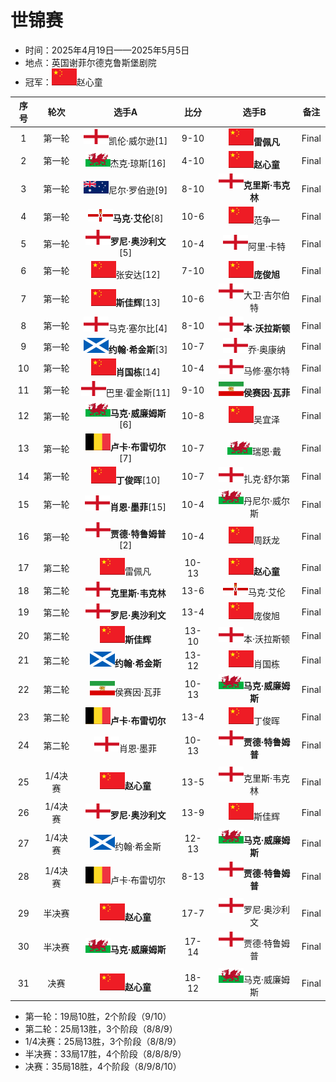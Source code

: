 # 世锦赛

- 时间：2025年4月19日——2025年5月5日
- 地点：英国谢菲尔德克鲁斯堡剧院
- 冠军：![](../img/china.png)赵心童

| 序号 |   轮次  |                    选手A                       |  比分  |                   选手B                      |     备注     |
| :--: | :-----: | :-------------------------------------------: | :---: | :------------------------------------------: | :----------: |
|  1   | 第一轮  |  ![](../img/england.png)凯伦·威尔逊[1]          |  9-10 |      ![](../img/china.png)**雷佩凡**           | Final        |
|  2   | 第一轮  |   ![](../img/wales.png)杰克·琼斯[16]            |  4-10 |      ![](../img/china.png)**赵心童**           | Final        |
|  3   | 第一轮  | ![](../img/australia.png)尼尔·罗伯逊[9]         |  8-10 |  ![](../img/england.png)**克里斯·韦克林**       | Final        |
|  4   | 第一轮  |   ![](../img/north_ireland.png)**马克·艾伦**[8] | 10-6  |      ![](../img/china.png)范争一               | Final        |
|  5   | 第一轮  | ![](../img/england.png)**罗尼·奥沙利文**[5]     | 10-4  |     ![](../img/england.png)阿里·卡特            | Final        |
|  6   | 第一轮  |    ![](../img/china.png)张安达[12]              |  7-10 |     ![](../img/china.png)**庞俊旭**            | Final        |
|  7   | 第一轮  |    ![](../img/china.png)**斯佳辉**[13]          | 10-6  |  ![](../img/england.png)大卫·吉尔伯特           | Final        |
|  8   | 第一轮  |  ![](../img/england.png)马克·塞尔比[4]          |  8-10 |   ![](../img/england.png)**本·沃拉斯顿**        | Final        |
|  9   | 第一轮  |  ![](../img/scotland.png)**约翰·希金斯**[3]     | 10-7  |    ![](../img/england.png)乔·奥康纳             | Final        |
|  10  | 第一轮  |    ![](../img/china.png)**肖国栋**[14]          | 10-4  |   ![](../img/england.png)马修·塞尔特            | Final        |
|  11  | 第一轮  |  ![](../img/england.png)巴里·霍金斯[11]         |  9-10 |    ![](../img/iran.png)**侯赛因·瓦菲**          | Final        |
|  12  | 第一轮  | ![](../img/wales.png)**马克·威廉姆斯**[6]       | 10-8  |      ![](../img/china.png)吴宜泽                | Final        |
|  13  | 第一轮  | ![](../img/belgium.png)**卢卡·布雷切尔**[7]     | 10-7  |     ![](../img/wales.png)瑞恩·戴                | Final        |
|  14  | 第一轮  |    ![](../img/china.png)**丁俊晖**[10]          | 10-7  |    ![](../img/england.png)扎克·舒尔第           | Final        |
|  15  | 第一轮  |   ![](../img/england.png)**肖恩·墨菲**[15]      | 10-4  |   ![](../img/wales.png)丹尼尔·威尔斯            | Final        |
|  16  | 第一轮  | ![](../img/england.png)**贾德·特鲁姆普**[2]     | 10-4  |      ![](../img/china.png)周跃龙                | Final        |
|      |        |                                                |       |                                               |              |
|  17  | 第二轮  |     ![](../img/china.png)雷佩凡                 | 10-13 |      ![](../img/china.png)**赵心童**            | Final        |
|  18  | 第二轮  |   ![](../img/england.png)**克里斯·韦克林**      | 13-6  |   ![](../img/north_ireland.png)马克·艾伦         | Final        |
|  19  | 第二轮  |   ![](../img/england.png)**罗尼·奥沙利文**      | 13-4  |       ![](../img/china.png)庞俊旭                | Final       |
|  20  | 第二轮  |     ![](../img/china.png)**斯佳辉**             | 13-10 |    ![](../img/england.png)本·沃拉斯顿           | Final        |
|  21  | 第二轮  |  ![](../img/scotland.png)**约翰·希金斯**        | 13-12 |      ![](../img/china.png)肖国栋                | Final        |
|  22  | 第二轮  |    ![](../img/iran.png)侯赛因·瓦菲              | 10-13 |  ![](../img/wales.png)**马克·威廉姆斯**          | Final        |
|  23  | 第二轮  |  ![](../img/belgium.png)**卢卡·布雷切尔**       | 13-4  |       ![](../img/china.png)丁俊晖                | Final        |
|  24  | 第二轮  |   ![](../img/england.png)肖恩·墨菲              | 10-13 |     ![](../img/england.png)**贾德·特鲁姆普**     | Final        |
|      |        |                                                |       |                                               |              |
|  25  | 1/4决赛 |       ![](../img/china.png)**赵心童**           | 13-5  |      ![](../img/england.png)克里斯·韦克林        | Final       |
|  26  | 1/4决赛 |   ![](../img/england.png)**罗尼·奥沙利文**      | 13-9  |       ![](../img/china.png)斯佳辉                | Final       |
|  27  | 1/4决赛 |   ![](../img/scotland.png)约翰·希金斯           | 12-13 |     ![](../img/wales.png)**马克·威廉姆斯**       | Final       |
|  28  | 1/4决赛 |    ![](../img/belgium.png)卢卡·布雷切尔         |  8-13 |     ![](../img/england.png)**贾德·特鲁姆普**     | Final       |
|      |        |                                                |       |                                               |              |
|  29  | 半决赛  |      ![](../img/china.png)**赵心童**            | 17-7  |     ![](../img/england.png)罗尼·奥沙利文        | Final        |
|  30  | 半决赛  |   ![](../img/wales.png)**马克·威廉姆斯**         | 17-14 |     ![](../img/england.png)贾德·特鲁姆普        | Final        |
|      |        |                                                |       |                                               |              |
|  31  | 决赛    |      ![](../img/china.png)**赵心童**            | 18-12 |      ![](../img/wales.png)马克·威廉姆斯         | Final        |

- 第一轮：19局10胜，2个阶段（9/10）
- 第二轮：25局13胜，3个阶段（8/8/9）
- 1/4决赛：25局13胜，3个阶段（8/8/9）
- 半决赛：33局17胜，4个阶段（8/8/8/9）
- 决赛：35局18胜，4个阶段（8/9/8/10）
